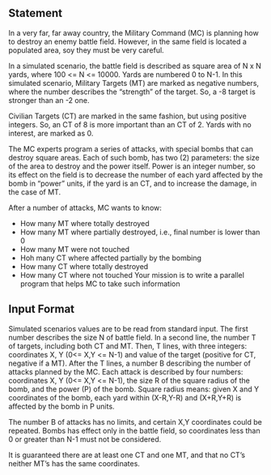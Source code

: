 ## Statement

In a very far, far away country, the Military Command (MC) is planning how to destroy an
enemy battle field. However, in the same field is located a populated area, soy they must be
very careful.

In a simulated scenario, the battle field is described as square area of N x N yards,
where 100 <= N <= 10000. Yards are numbered 0 to N-1.
In this simulated scenario, Military Targets (MT) are marked as negative numbers, where
the number describes the “strength” of the target. So, a -8 target is stronger than an -2 one.

Civilian Targets (CT) are marked in the same fashion, but using positive integers. So, an CT of 8
is more important than an CT of 2. Yards with no interest, are marked as 0.

The MC experts program a series of attacks, with special bombs that can destroy square
areas. Each of such bomb, has two (2) parameters: the size of the area to destroy and the
power itself. Power is an integer number, so its effect on the field is to decrease the number of
each yard affected by the bomb in “power” units, if the yard is an CT, and to increase the
damage, in the case of MT.

After a number of attacks, MC wants to know:
- How many MT where totally destroyed
- How many MT where partially destroyed, i.e., final number is lower than 0
- How many MT were not touched
- Hoh many CT where affected partially by the bombing
- How many CT where totally destroyed
- How many CT where not touched
Your mission is to write a parallel program that helps MC to take such information

## Input Format
Simulated scenarios values are to be read from standard input. The first number
describes the size N of battle field. In a second line, the number T of targets, including both CT
and MT. Then, T lines, with three integers: coordinates X, Y (0<= X,Y <= N-1) and value of the
target (positive for CT, negative if a MT).
After the T lines, a number B describing the number of attacks planned by the MC. Each
attack is described by four numbers: coordinates X, Y (0<= X,Y <= N-1), the size R of the
square radius of the bomb, and the power (P) of the bomb. Square radius means: given X and
Y coordinates of the bomb, each yard within (X-R,Y-R) and (X+R,Y+R) is affected by the bomb
in P units.

The number B of attacks has no limits, and certain X,Y coordinates could be repeated.
Bombs has effect only in the battle field, so coordinates less than 0 or greater than N-1 must not
be considered.

It is guaranteed there are at least one CT and one MT, and that no CT’s neither MT’s has
the same coordinates.